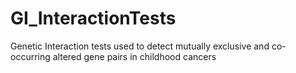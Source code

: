 # GI_InteractionTests
Genetic Interaction tests used to detect mutually exclusive and co-occurring altered gene pairs in childhood cancers
